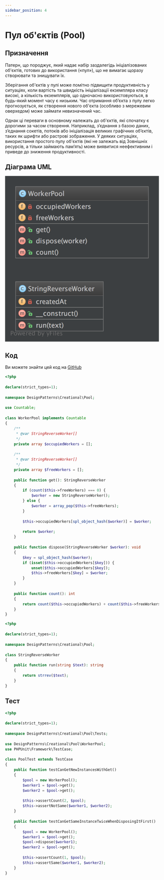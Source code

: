 ```yaml
---
sidebar_position: 4
---
```


# Пул об'єктів (Pool)

## Призначення

Патерн, що породжує, який надає набір заздалегідь ініціалізованих об'єктів, готових до використання («пул»), що не вимагає щоразу створювати та знищувати їх.

Зберігання об'єктів у пулі може помітно підвищити продуктивність у ситуаціях, коли вартість та швидкість ініціалізації екземпляра класу високі, а кількість екземплярів, що одночасно використовуються, в будь-який момент часу є низьким. Час отримання об’єкта з пулу легко прогнозується, як створення нового об'єкта (особливо з мережевим оверхедом) може займати невизначений час.

Однак ці переваги в основному належать до об'єктів, які спочатку є дорогими за часом створення. Наприклад, з’єднання з базою даних, з’єднання сокетів, потоків або ініціалізація великих графічних об’єктів, таких як шрифти або растрові зображення. У деяких ситуаціях, використання простого пулу об'єктів (які не залежать від Зовнішніх ресурсів, а тільки займають пам’ять) може виявитися неефективним і приведе до зниження продуктивності.

## Діаграма UML

![Pool UML](./images/pool.png)

## Код
Ви можете знайти цей код на [GitHub](https://github.com/PetroOstapuk/DesignPatternsPHP/tree/main/Creational/Pool)

```php title="WorkerPool.php"
<?php

declare(strict_types=1);

namespace DesignPatterns\Creational\Pool;

use Countable;

class WorkerPool implements Countable
{
    /**
     * @var StringReverseWorker[]
     */
    private array $occupiedWorkers = [];

    /**
     * @var StringReverseWorker[]
     */
    private array $freeWorkers = [];

    public function get(): StringReverseWorker
    {
        if (count($this->freeWorkers) === 0) {
            $worker = new StringReverseWorker();
        } else {
            $worker = array_pop($this->freeWorkers);
        }

        $this->occupiedWorkers[spl_object_hash($worker)] = $worker;

        return $worker;
    }

    public function dispose(StringReverseWorker $worker): void
    {
        $key = spl_object_hash($worker);
        if (isset($this->occupiedWorkers[$key])) {
            unset($this->occupiedWorkers[$key]);
            $this->freeWorkers[$key] = $worker;
        }
    }

    public function count(): int
    {
        return count($this->occupiedWorkers) + count($this->freeWorkers);
    }
}
```

```php title="StringReverseWorker.php"
<?php

declare(strict_types=1);

namespace DesignPatterns\Creational\Pool;

class StringReverseWorker
{
    public function run(string $text): string
    {
        return strrev($text);
    }
}
```

## Тест

```php title="Tests/PoolTest.php"
<?php

declare(strict_types=1);

namespace DesignPatterns\Creational\Pool\Tests;

use DesignPatterns\Creational\Pool\WorkerPool;
use PHPUnit\Framework\TestCase;

class PoolTest extends TestCase
{
    public function testCanGetNewInstancesWithGet()
    {
        $pool = new WorkerPool();
        $worker1 = $pool->get();
        $worker2 = $pool->get();

        $this->assertCount(2, $pool);
        $this->assertNotSame($worker1, $worker2);
    }

    public function testCanGetSameInstanceTwiceWhenDisposingItFirst()
    {
        $pool = new WorkerPool();
        $worker1 = $pool->get();
        $pool->dispose($worker1);
        $worker2 = $pool->get();

        $this->assertCount(1, $pool);
        $this->assertSame($worker1, $worker2);
    }
}
```